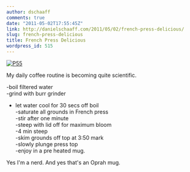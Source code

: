 ```yaml
---
author: dschaaff
comments: true
date: "2011-05-02T17:55:45Z"
link: http://danielschaaff.com/2011/05/02/french-press-delicious/
slug: french-press-delicious
title: French Press Delicious
wordpress_id: 515
---
```


[![P55](http://posterous.com/getfile/files.posterous.com/danielschaaff/edsnebFDaJmBikhBsCaEeGqhynFgAotGctCwHfJDlbInswngdmfikGmJIjcs/p55.jpg.scaled500.jpg)](http://posterous.com/getfile/files.posterous.com/danielschaaff/edsnebFDaJmBikhBsCaEeGqhynFgAotGctCwHfJDlbInswngdmfikGmJIjcs/p55.jpg.scaled1000.jpg)

My daily coffee routine is becoming quite scientific.

-boil filtered water  
-grind with burr grinder   
- let water cool for 30 secs off boil  
-saturate all grounds in French press  
-stir after one minute  
-steep with lid off for maximum bloom  
-4 min steep  
-skim grounds off top at 3:50 mark  
-slowly plunge press top  
-enjoy in a pre heated mug. 

Yes I'm a nerd. And yes that's an Oprah mug.
